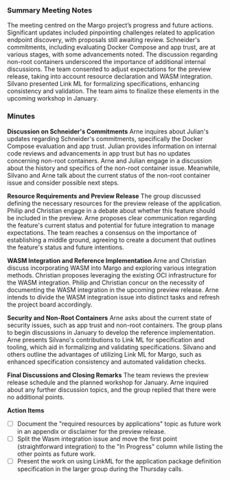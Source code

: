 ### Summary Meeting Notes

The meeting centred on the Margo project’s progress and future actions. Significant updates included pinpointing challenges related to application endpoint discovery, with proposals still awaiting review. Schneider's commitments, including evaluating Docker Compose and app trust, are at various stages, with some advancements noted. The discussion regarding non-root containers underscored the importance of additional internal discussions. The team consented to adjust expectations for the preview release, taking into account resource declaration and WASM integration. Silvano presented Link ML for formalizing specifications, enhancing consistency and validation. The team aims to finalize these elements in the upcoming workshop in January.

### Minutes

**Discussion on Schneider's Commitments**
Arne inquires about Julian's updates regarding Schneider's commitments, specifically the Docker Compose evaluation and app trust. Julian provides information on internal code reviews and advancements in app trust but has no updates concerning non-root containers. Arne and Julian engage in a discussion about the history and specifics of the non-root container issue. Meanwhile, Silvano and Arne talk about the current status of the non-root container issue and consider possible next steps.

**Resource Requirements and Preview Release**
The group discussed defining the necessary resources for the preview release of the application. Philip and Christian engage in a debate about whether this feature should be included in the preview. Arne proposes clear communication regarding the feature's current status and potential for future integration to manage expectations. The team reaches a consensus on the importance of establishing a middle ground, agreeing to create a document that outlines the feature's status and future intentions.

**WASM Integration and Reference Implementation**
Arne and Christian discuss incorporating WASM into Margo and exploring various integration methods. Christian proposes leveraging the existing OCI infrastructure for the WASM integration. Philip and Christian concur on the necessity of documenting the WASM integration in the upcoming preview release. Arne intends to divide the WASM integration issue into distinct tasks and refresh the project board accordingly.

**Security and Non-Root Containers**
Arne asks about the current state of security issues, such as app trust and non-root containers. The group plans to begin discussions in January to develop the reference implementation. Arne presents Silvano's contributions to Link ML for specification and tooling, which aid in formalizing and validating specifications. Silvano and others outline the advantages of utilizing Link ML for Margo, such as enhanced specification consistency and automated validation checks.

**Final Discussions and Closing Remarks**
The team reviews the preview release schedule and the planned workshop for January. Arne inquired about any further discussion topics, and the group replied that there were no additional points.

**Action Items**
- [ ] Document the "required resources by applications" topic as future work in an appendix or disclaimer for the preview release.
- [ ] Split the Wasm integration issue and move the first point (straightforward integration) to the "In Progress" column while listing the other points as future work.
- [ ] Present the work on using LinkML for the application package definition specification in the larger group during the Thursday calls.
